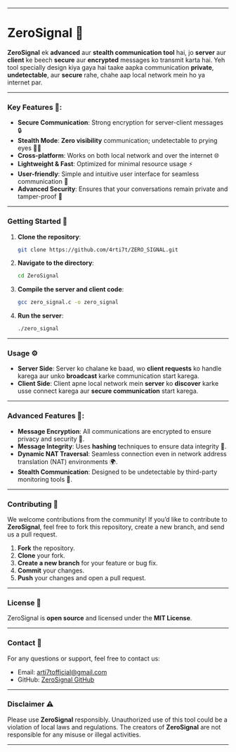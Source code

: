 
---

# **ZeroSignal** 🚨

**ZeroSignal** ek **advanced** aur **stealth communication tool** hai, jo **server** aur **client** ke beech **secure** aur **encrypted** messages ko transmit karta hai. Yeh tool specially design kiya gaya hai taake aapka communication **private**, **undetectable**, aur **secure** rahe, chahe aap local network mein ho ya internet par.

---

### **Key Features** 🔑:
- **Secure Communication**: Strong encryption for server-client messages 🔒
- **Stealth Mode**: **Zero visibility** communication; undetectable to prying eyes 🕵️‍♂️
- **Cross-platform**: Works on both local network and over the internet 🌐
- **Lightweight & Fast**: Optimized for minimal resource usage ⚡
- **User-friendly**: Simple and intuitive user interface for seamless communication 💬
- **Advanced Security**: Ensures that your conversations remain private and tamper-proof 🔐

---

### **Getting Started** 🚀

1. **Clone the repository**:
   ```bash
   git clone https://github.com/4rti7t/ZERO_SIGNAL.git
   ```

2. **Navigate to the directory**:
   ```bash
   cd ZeroSignal
   ```

3. **Compile the server and client code**:
   ```bash
   gcc zero_signal.c -o zero_signal
     ```

4. **Run the server**:
   ```bash
   ./zero_signal
   ```

---

### **Usage** ⚙️

- **Server Side**: Server ko chalane ke baad, wo **client requests** ko handle karega aur unko **broadcast** karke communication start karega.
- **Client Side**: Client apne local network mein **server** ko **discover** karke usse connect karega aur **secure communication** start karega.

---

### **Advanced Features** 🌟:
- **Message Encryption**: All communications are encrypted to ensure privacy and security 🔐.
- **Message Integrity**: Uses **hashing** techniques to ensure data integrity 🔧.
- **Dynamic NAT Traversal**: Seamless connection even in network address translation (NAT) environments 🌍.
- **Stealth Communication**: Designed to be undetectable by third-party monitoring tools 🎯.

---

### **Contributing** 🤝

We welcome contributions from the community! If you’d like to contribute to **ZeroSignal**, feel free to fork this repository, create a new branch, and send us a pull request.

1. **Fork** the repository.
2. **Clone** your fork.
3. **Create a new branch** for your feature or bug fix.
4. **Commit** your changes.
5. **Push** your changes and open a pull request.

---

### **License** 📜

ZeroSignal is **open source** and licensed under the **MIT License**.

---

### **Contact** 📧

For any questions or support, feel free to contact us:

- Email: arti7tofficial@gmail.com
- GitHub: [ZeroSignal GitHub](https://github.com/4rti7t/ZERO_SIGANL)

---

### **Disclaimer** ⚠️

Please use **ZeroSignal** responsibly. Unauthorized use of this tool could be a violation of local laws and regulations. The creators of **ZeroSignal** are not responsible for any misuse or illegal activities.

---
